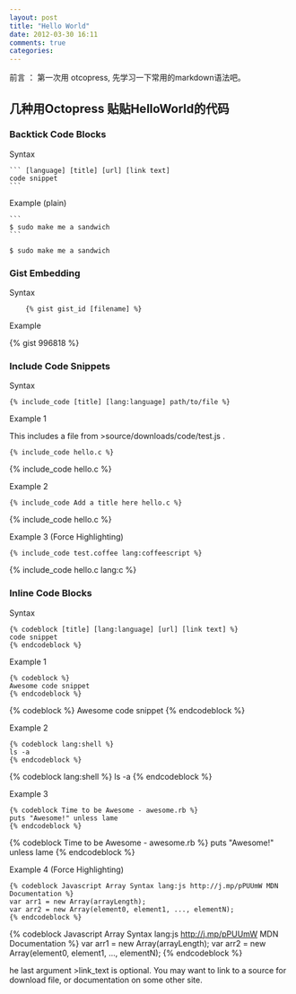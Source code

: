 ```yaml
---
layout: post
title: "Hello World"
date: 2012-03-30 16:11
comments: true
categories: 
---
```


前言 ： 第一次用 otcopress, 先学习一下常用的markdown语法吧。

## 几种用Octopress 贴贴HelloWorld的代码

### Backtick Code Blocks

Syntax

    ``` [language] [title] [url] [link text]
    code snippet
    ```

Example (plain)

    ```
    $ sudo make me a sandwich
    ```
    
```
$ sudo make me a sandwich
```

### Gist Embedding

Syntax

		{% gist gist_id [filename] %}
    
Example

{% gist 996818 %}

### Include Code Snippets

Syntax

	{% include_code [title] [lang:language] path/to/file %}
    
Example 1

This includes a file from >source/downloads/code/test.js .

    {% include_code hello.c %}
    
{% include_code hello.c %}

Example 2

    {% include_code Add a title here hello.c %}

{% include_code hello.c %}

Example 3 (Force Highlighting)

    {% include_code test.coffee lang:coffeescript %}
    
{% include_code hello.c lang:c %}

### Inline Code Blocks

Syntax

    {% codeblock [title] [lang:language] [url] [link text] %}
    code snippet
    {% endcodeblock %}
    
Example 1

    {% codeblock %}
    Awesome code snippet
    {% endcodeblock %}

{% codeblock %}
Awesome code snippet
{% endcodeblock %}

Example 2

    {% codeblock lang:shell %}
    ls -a
    {% endcodeblock %}
    
{% codeblock lang:shell %}
ls -a
{% endcodeblock %}

Example 3

    {% codeblock Time to be Awesome - awesome.rb %}
    puts "Awesome!" unless lame
    {% endcodeblock %}
    
{% codeblock Time to be Awesome - awesome.rb %}
puts "Awesome!" unless lame
{% endcodeblock %}

Example 4 (Force Highlighting)

    {% codeblock Javascript Array Syntax lang:js http://j.mp/pPUUmW MDN Documentation %}
    var arr1 = new Array(arrayLength);
    var arr2 = new Array(element0, element1, ..., elementN);
    {% endcodeblock %}
    
{% codeblock Javascript Array Syntax lang:js http://j.mp/pPUUmW MDN Documentation %}
var arr1 = new Array(arrayLength);
var arr2 = new Array(element0, element1, ..., elementN);
{% endcodeblock %}

he last argument >link_text is optional. You may want to link to a source for download file, or documentation on some other site.

